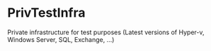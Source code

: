 # PrivTestInfra
Private infrastructure for test purposes (Latest versions of Hyper-v, Windows Server, SQL, Exchange, ...)

